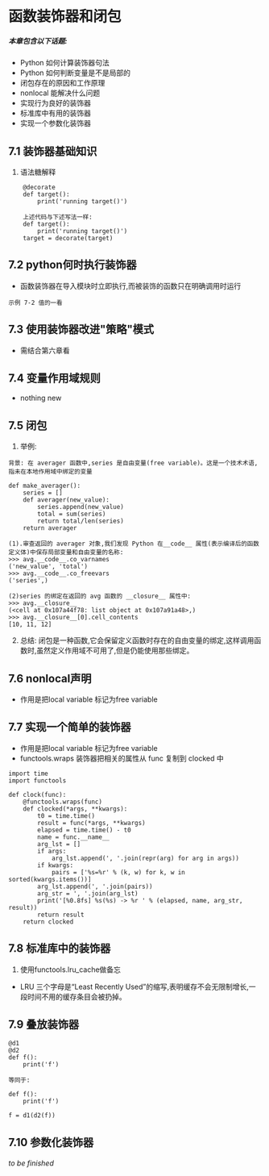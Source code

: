 # 函数装饰器和闭包


##### 本章包含以下话题:
- Python 如何计算装饰器句法
- Python 如何判断变量是不是局部的
- 闭包存在的原因和工作原理
- nonlocal 能解决什么问题
- 实现行为良好的装饰器
- 标准库中有用的装饰器
- 实现一个参数化装饰器

## 7.1 装饰器基础知识
1. 语法糖解释
~~~
    @decorate
    def target():
        print('running target()')

    上述代码与下述写法一样:
    def target():
        print('running target()')
    target = decorate(target)
~~~

## 7.2 python何时执行装饰器
- 函数装饰器在导入模块时立即执行,而被装饰的函数只在明确调用时运行
~~~
示例 7-2 值的一看
~~~

## 7.3 使用装饰器改进"策略"模式
- 需结合第六章看


## 7.4 变量作用域规则
- nothing new

## 7.5 闭包
1. 举例:
~~~
背景: 在 averager 函数中,series 是自由变量(free variable)。这是一个技术术语,指未在本地作用域中绑定的变量

def make_averager():
    series = []
    def averager(new_value):
        series.append(new_value)
        total = sum(series)
        return total/len(series)
    return averager

(1).审查返回的 averager 对象,我们发现 Python 在__code__ 属性(表示编译后的函数定义体)中保存局部变量和自由变量的名称:
>>> avg.__code__.co_varnames
('new_value', 'total')
>>> avg.__code__.co_freevars
('series',)

(2)series 的绑定在返回的 avg 函数的 __closure__ 属性中:
>>> avg.__closure__
(<cell at 0x107a44f78: list object at 0x107a91a48>,)
>>> avg.__closure__[0].cell_contents
[10, 11, 12]
~~~
2. 总结:
闭包是一种函数,它会保留定义函数时存在的自由变量的绑定,这样调用函数时,虽然定义作用域不可用了,但是仍能使用那些绑定。

## 7.6 nonlocal声明
- 作用是把local variable 标记为free variable

## 7.7 实现一个简单的装饰器
- 作用是把local variable 标记为free variable
- functools.wraps 装饰器把相关的属性从 func 复制到 clocked 中
~~~
import time
import functools

def clock(func):
    @functools.wraps(func)
    def clocked(*args, **kwargs):
        t0 = time.time()
        result = func(*args, **kwargs)
        elapsed = time.time() - t0
        name = func.__name__
        arg_lst = []
        if args:
            arg_lst.append(', '.join(repr(arg) for arg in args))
        if kwargs:
            pairs = ['%s=%r' % (k, w) for k, w in sorted(kwargs.items())]
        arg_lst.append(', '.join(pairs))
        arg_str = ', '.join(arg_lst)
        print('[%0.8fs] %s(%s) -> %r ' % (elapsed, name, arg_str, result))
        return result
    return clocked
~~~

## 7.8 标准库中的装饰器
1. 使用functools.lru_cache做备忘
- LRU 三个字母是“Least Recently Used”的缩写,表明缓存不会无限制增长,一段时间不用的缓存条目会被扔掉。

## 7.9 叠放装饰器
~~~
@d1
@d2
def f():
    print('f')

等同于:

def f():
    print('f')

f = d1(d2(f))
~~~

## 7.10 参数化装饰器


###### to be finished